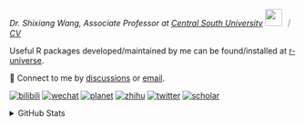 
<p><em>Dr. Shixiang Wang, Associate Professor at <a href="https://en.csu.edu.cn/">Central South University</a> <img src="https://media.giphy.com/media/WUlplcMpOCEmTGBtBW/giphy.gif" width="30">  ｜ <a href="https://shixiangwang.github.io/cv-shixiang/">CV</a>
</em></p>

Useful R packages developed/maintained by me can be found/installed at [r-universe](https://shixiangwang.r-universe.dev/).

💬 Connect to me by
[discussions](https://github.com/ShixiangWang/self-study/discussions) or [email](mailto:shixiang1994wang@gmail.com). 

[![bilibili](https://img.shields.io/badge/王诗翔-B站-yellow)](https://space.bilibili.com/11553374) [![wechat](https://img.shields.io/badge/王诗翔-微信公众号-important)](https://shixiangwang.github.io/home/logo/qrcode.jpg) [![planet](https://img.shields.io/badge/王诗翔-知识星球-blueviolet)](https://t.zsxq.com/rBqbIei)  [![zhihu](https://img.shields.io/badge/王诗翔-知乎-blue)](https://www.zhihu.com/people/shixiangwang) [![twitter](https://img.shields.io/badge/WangShxiang-twitter-ff69b4)](https://twitter.com/WangShxiang) [![scholar](https://img.shields.io/badge/ShixiangWang-Scholar-00ffff)](https://scholar.google.com/citations?user=FvNp0NkAAAAJ) 

<details>
 
<summary>GitHub Stats</summary>


<!--START_SECTION:waka-->
**🐱 My GitHub Data** 

> 📦 5.0 MB Used in GitHub's Storage 
 > 
> 🏆 901 Contributions in the Year 2024
 > 
> 🚫 Not Opted to Hire
 > 
> 📜 96 Public Repositories 
 > 
> 🔑 30 Private Repositories 
 > 
**I'm an Early 🐤** 

```text
🌞 Morning                2258 commits        ████░░░░░░░░░░░░░░░░░░░░░   16.79 % 
🌆 Daytime                5737 commits        ███████████░░░░░░░░░░░░░░   42.65 % 
🌃 Evening                4553 commits        ████████░░░░░░░░░░░░░░░░░   33.85 % 
🌙 Night                  904 commits         ██░░░░░░░░░░░░░░░░░░░░░░░   06.72 % 
```
📅 **I'm Most Productive on Tuesday** 

```text
Monday                   2133 commits        ████░░░░░░░░░░░░░░░░░░░░░   15.86 % 
Tuesday                  2488 commits        █████░░░░░░░░░░░░░░░░░░░░   18.50 % 
Wednesday                2242 commits        ████░░░░░░░░░░░░░░░░░░░░░   16.67 % 
Thursday                 2130 commits        ████░░░░░░░░░░░░░░░░░░░░░   15.83 % 
Friday                   2061 commits        ████░░░░░░░░░░░░░░░░░░░░░   15.32 % 
Saturday                 1026 commits        ██░░░░░░░░░░░░░░░░░░░░░░░   07.63 % 
Sunday                   1372 commits        ███░░░░░░░░░░░░░░░░░░░░░░   10.20 % 
```


**I Mostly Code in R** 

```text
R                        81 repos            █████████████░░░░░░░░░░░░   53.64 % 
Shell                    9 repos             █░░░░░░░░░░░░░░░░░░░░░░░░   05.96 % 
JavaScript               7 repos             █░░░░░░░░░░░░░░░░░░░░░░░░   04.64 % 
Jupyter Notebook         5 repos             █░░░░░░░░░░░░░░░░░░░░░░░░   03.31 % 
Rust                     2 repos             ░░░░░░░░░░░░░░░░░░░░░░░░░   01.32 % 
```




 Last Updated on 28/10/2024 18:51:39 UTC
<!--END_SECTION:waka-->

> These Readme stats are generated using github action [awesome-readme-stats](https://github.com/anmol098/waka-readme-stats)

-----

**NOTE: Top languages does not indicate my skill level or anything like that. It is just a metric of which languages have been hosted by me on GitHub based on the usage across repositories.**

</details>
